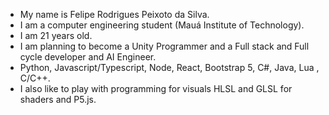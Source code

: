 - My name is Felipe Rodrigues Peixoto da Silva.
- I am a computer engineering student (Mauá Institute of Technology).
- I am 21 years old.
- I am planning to become a Unity Programmer and a Full stack and Full cycle developer and AI Engineer.
- Python, Javascript/Typescript, Node, React, Bootstrap 5, C#, Java, Lua , C/C++.
- I also like to play with programming for visuals HLSL and GLSL for shaders and P5.js.

